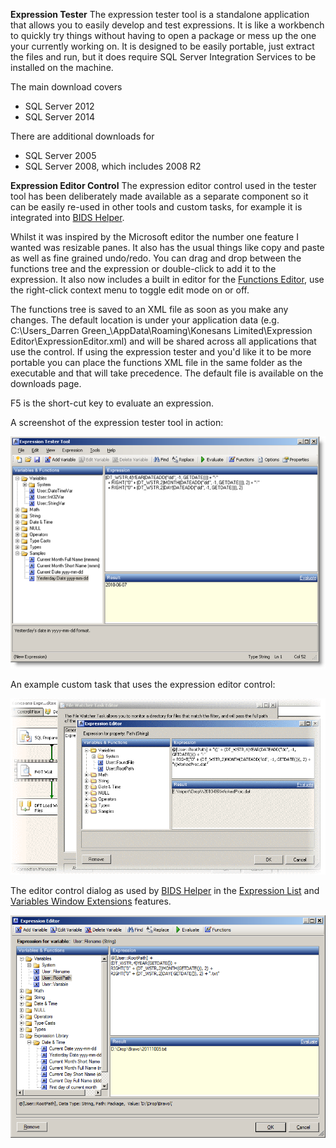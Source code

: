 **Expression Tester**
The expression tester tool is a standalone application that allows you to easily develop and test expressions. It is like a workbench to quickly try things without having to open a package or mess up the one your currently working on. It is designed to be easily portable, just extract the files and run, but it does require SQL Server Integration Services to be installed on the machine. 

The main download covers 
* SQL Server 2012
* SQL Server 2014

There are additional downloads for 
* SQL Server 2005
* SQL Server 2008, which includes 2008 R2

**Expression Editor Control**
The expression editor control used in the tester tool has been deliberately made available as a separate component so it can be easily re-used in other tools and custom tasks, for example it is integrated into [BIDS Helper](http://bidshelper.codeplex.com/).

Whilst it was inspired by the Microsoft editor the number one feature I wanted was resizable panes. It also has the usual things like copy and paste as well as fine grained undo/redo. You can drag and drop between the functions tree and the expression or double-click to add it to the expression. It also now includes a built in editor for the [Functions Editor](Functions-Editor), use the right-click context menu to toggle edit mode on or off.

The functions tree is saved to an XML file as soon as you make any changes. The default location is under your application data (e.g. C:\Users\_Darren Green_\AppData\Roaming\Konesans Limited\Expression Editor\ExpressionEditor.xml) and will be shared across all applications that use the control. If using the expression tester and you'd like it to be more portable you can place the functions XML file in the same folder as the executable and that will take precedence. The default file is available on the downloads page.

F5 is the short-cut key to evaluate an expression.

A screenshot of the expression tester tool in action:

![](Home_ExpressionTesterUI.png)



An example custom task that uses the expression editor control:

![](Home_EditorControl.png)



The editor control dialog as used by [BIDS Helper](http://bidshelper.codeplex.com/) in the [Expression List](http://bidshelper.codeplex.com/wikipage?title=Expression%20List&referringTitle=Documentation) and [Variables Window Extensions](http://bidshelper.codeplex.com/wikipage?title=Variables%20Window%20Extensions&referringTitle=Documentation) features.

![](Home_ExpressionEditor.png)
